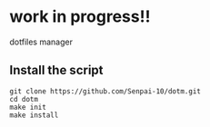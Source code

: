 # work in progress!!
dotfiles manager

## Install the script
```
git clone https://github.com/Senpai-10/dotm.git
cd dotm
make init
make install
```